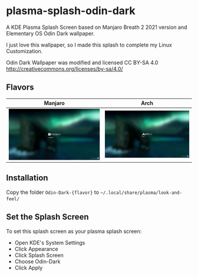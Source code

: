 # plasma-splash-odin-dark
A KDE Plasma Splash Screen based on Manjaro Breath 2 2021 version and Elementary OS Odin Dark wallpaper.

I just love this wallpaper, so I made this splash to complete my Linux Customization.

Odin Dark Wallpaper was modified and licensed CC BY-SA 4.0 <http://creativecommons.org/licenses/by-sa/4.0/>

## Flavors

| Manjaro                                                               | Arch                                                               |
| --------------------------------------------------------------------- | ------------------------------------------------------------------ |
| ![Preview](/Odin-Dark-Manjaro/contents/previews/splash.png 'Preview') | ![Preview](/Odin-Dark-Arch/contents/previews/splash.png 'Preview') |

## Installation

Copy the folder `Odin-Dark-{flavor}` to `~/.local/share/plasma/look-and-feel/`

## Set the Splash Screen

To set this splash screen as your plasma splash screen:
- Open KDE's System Settings
- Click Appearance
- Click Splash Screen
- Choose Odin-Dark
- Click Apply


